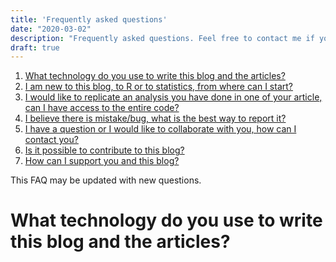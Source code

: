 ```yaml
---
title: 'Frequently asked questions'
date: "2020-03-02"
description: "Frequently asked questions. Feel free to contact me if you have other questions."
draft: true
---
```


1. [What technology do you use to write this blog and the articles?]()
1. [I am new to this blog, to R or to statistics, from where can I start?]()
1. [I would like to replicate an analysis you have done in one of your article, can I have access to the entire code?]()
1. [I believe there is mistake/bug, what is the best way to report it?]()
1. [I have a question or I would like to collaborate with you, how can I contact you?]()
1. [Is it possible to contribute to this blog?]()
1. [How can I support you and this blog?]()

This FAQ may be updated with new questions.

<a name="technology"></a>
# What technology do you use to write this blog and the articles?